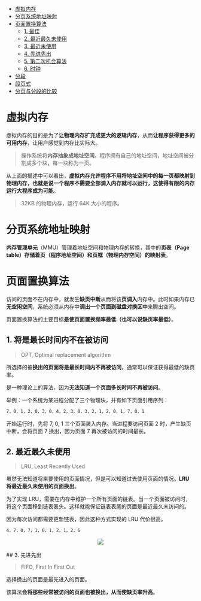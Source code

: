 <!-- GFM-TOC -->

* [虚拟内存](#虚拟内存)
* [分页系统地址映射](#分页系统地址映射)
* [页面置换算法](#页面置换算法)
    * [1. 最佳](#1-最佳)
    * [2. 最近最久未使用](#2-最近最久未使用)
    * [3. 最近未使用](#3-最近未使用)
    * [4. 先进先出](#4-先进先出)
    * [5. 第二次机会算法](#5-第二次机会算法)
    * [6. 时钟](#6-时钟)
* [分段](#分段)
* [段页式](#段页式)
* [分页与分段的比较](#分页与分段的比较)
<!-- GFM-TOC -->


# 虚拟内存

虚拟内存的目的是为了**让物理内存扩充成更大的逻辑内存**，从而**让程序获得更多的可用内存**，让用户感觉到内存比实际大。

> 操作系统将**内存抽象成地址空间**。程序拥有自己的地址空间，地址空间被分割成多个块，每一块称为一页。

从上面的描述中可以看出，**虚拟内存允许程序不用将地址空间中的每一页都映射到物理内存，也就是说一个程序不需要全部调入内存就可以运行，这使得有限的内存运行大程序成为可能**。

> 32KB 的物理内存，运行 64K 大小的程序。

# 分页系统地址映射

**内存管理单元**（MMU）管理着地址空间和物理内存的转换，其中的**页表（Page table）存储着页（程序地址空间）和页框（物理内存空间）的映射表**。

# 页面置换算法

访问的页面不在内存中，就发生**缺页中断**从而将该**页调入**内存中。此时如果内存已**无空闲空间**，系统必须从内存中**调出一个页面到磁盘对换区中**来腾出空间。

页面置换算法的主要目标**是使页面置换频率最低（也可以说缺页率最低）**。

## 1. 将是最长时间内不在被访问

> OPT, Optimal replacement algorithm

所选择的被**换出的页面将是最长时间内不再被访问**，通常可以保证获得最低的缺页率。

是一种理论上的算法，因为**无法知道一个页面多长时间不再被访问**。

举例：一个系统为某进程分配了三个物理块，并有如下页面引用序列：

```html
7，0，1，2，0，3，0，4，2，3，0，3，2，1，2，0，1，7，0，1
```

开始运行时，先将 7, 0, 1 三个页面装入内存。当进程要访问页面 2 时，产生缺页中断，会将页面 7 换出，因为页面 7 再次被访问的时间最长。

## 2. 最近最久未使用

> LRU, Least Recently Used

虽然无法知道将来要使用的页面情况，但是可以知道过去使用页面的情况。**LRU 将最近最久未使用的页面换出**。

为了实现 LRU，需要在内存中维护一个所有页面的链表。当一个页面被访问时，将这个页面移到链表表头。这样就能保证链表表尾的页面是最近最久未访问的。

因为每次访问都需要更新链表，因此这种方式实现的 LRU 代价很高。

```html
4，7，0，7，1，0，1，2，1，2，6
```

<div align="center"> <img src="https://cs-notes-1256109796.cos.ap-guangzhou.myqcloud.com/eb859228-c0f2-4bce-910d-d9f76929352b.png"/> </div><br>
## 3. 先进先出

> FIFO, First In First Out

选择换出的页面是最先进入的页面。

该算法**会将那些经常被访问的页面也被换出，从而使缺页率升高**。
